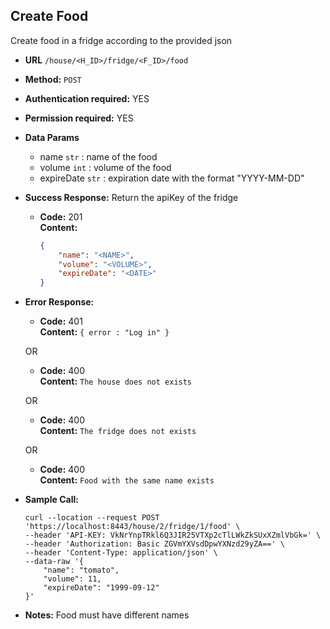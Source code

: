 **Create Food**
----
Create food in a fridge according to the provided json

* **URL** `/house/<H_ID>/fridge/<F_ID>/food`
* **Method:** `POST`
*  **Authentication required:** YES
*  **Permission required:** YES

* **Data Params**
    * name  `str` : name of the food
    * volume  `int` : volume of the food
    * expireDate  `str` : expiration date with the format "YYYY-MM-DD"
* **Success Response:**
  Return the apiKey of the fridge
    * **Code:** 201 <br />
      **Content:** 
      ```json
      {
          "name": "<NAME>",
          "volume": "<VOLUME>",
          "expireDate": "<DATE>"
      }
      ```

* **Error Response:**
    * **Code:** 401 <br />
      **Content:** `{ error : "Log in" }`

  OR

    * **Code:** 400 <br />
      **Content:** `The house does not exists`

  OR

    * **Code:** 400 <br />
      **Content:** `The fridge does not exists`   

  OR

    * **Code:** 400 <br />
      **Content:** `Food with the same name exists`
* **Sample Call:**
    ```shell
    curl --location --request POST 'https://localhost:8443/house/2/fridge/1/food' \
    --header 'API-KEY: VkNrYnpTRkl6Q3JIR25VTXp2cTlLWkZkSUxXZmlVbGk=' \
    --header 'Authorization: Basic ZGVmYXVsdDpwYXNzd29yZA==' \
    --header 'Content-Type: application/json' \
    --data-raw '{
        "name": "tomato",
        "volume": 11,
        "expireDate": "1999-09-12"
    }'
    ```
* **Notes:**
Food must have different names